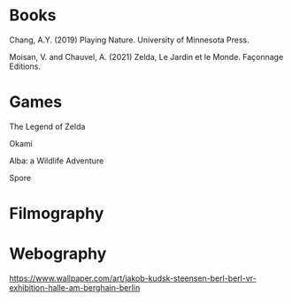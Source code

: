 # Books

Chang, A.Y. (2019) Playing Nature. University of Minnesota Press.

Moisan, V. and Chauvel, A. (2021) Zelda, Le Jardin et le Monde. Façonnage Editions.

# Games

The Legend of Zelda 

Okami

Alba: a Wildlife Adventure

Spore


# Filmography


# Webography

https://www.wallpaper.com/art/jakob-kudsk-steensen-berl-berl-vr-exhibition-halle-am-berghain-berlin
